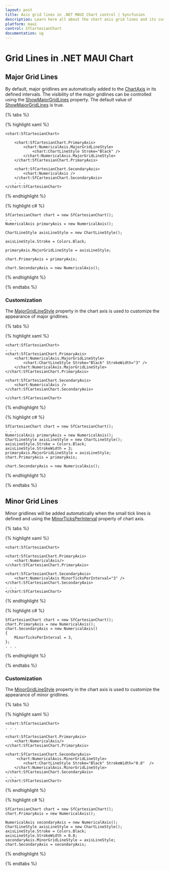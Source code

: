 ```yaml
---
layout: post
title: Axis grid lines in .NET MAUI Chart control | Syncfusion
description: Learn here all about the chart axis grid lines and its customization in syncfusion .NET MAUI Chart(SfCartesianChart).
platform: maui
control: SfCartesianChart
documentation: ug
---
```


# Grid Lines in .NET MAUI Chart

## Major Grid Lines

By default, major gridlines are automatically added to the [ChartAxis](https://help.syncfusion.com/cr/maui/Syncfusion.Maui.Charts.ChartAxis.html) in its defined intervals. The visibility of the major gridlines can be controlled using the [ShowMajorGridLines](https://help.syncfusion.com/cr/maui/Syncfusion.Maui.Charts.ChartAxis.html#Syncfusion_Maui_Charts_ChartAxis_ShowMajorGridLines) property. The default value of [ShowMajorGridLines](https://help.syncfusion.com/cr/maui/Syncfusion.Maui.Charts.ChartAxis.html#Syncfusion_Maui_Charts_ChartAxis_ShowMajorGridLines) is true. 

{% tabs %}

{% highlight xaml %}

    <chart:SfCartesianChart>

        <chart:SfCartesianChart.PrimaryAxis>
            <chart:NumericalAxis.MajorGridLineStyle>
                <chart:ChartLineStyle Stroke="Black" />
            </chart:NumericalAxis.MajorGridLineStyle>
        </chart:SfCartesianChart.PrimaryAxis>

        <chart:SfCartesianChart.SecondaryAxis>
            <chart:NumericalAxis />
        </chart:SfCartesianChart.SecondaryAxis>
        . . .
    </chart:SfCartesianChart>

{% endhighlight %}

{% highlight c# %}

    SfCartesianChart chart = new SfCartesianChart();
    . . .
    NumericalAxis primaryAxis = new NumericalAxis();

    ChartLineStyle axisLineStyle = new ChartLineStyle();

    axisLineStyle.Stroke = Colors.Black;

    primaryAxis.MajorGridLineStyle = axisLineStyle;

    chart.PrimaryAxis = primaryAxis;

    chart.SecondaryAxis = new NumericalAxis();

{% endhighlight %}

{% endtabs %}

### Customization

The [MajorGridLineStyle](https://help.syncfusion.com/cr/maui/Syncfusion.Maui.Charts.ChartAxis.html#Syncfusion_Maui_Charts_ChartAxis_MajorGridLineStyle) property in the chart axis is used to customize the appearance of major gridlines.

{% tabs %}

{% highlight xaml %}

    <chart:SfCartesianChart>
    . . .
    <chart:SfCartesianChart.PrimaryAxis>
        <chart:NumericalAxis.MajorGridLineStyle>
            <chart:ChartLineStyle Stroke="Black" StrokeWidth="3" />
        </chart:NumericalAxis.MajorGridLineStyle>
    </chart:SfCartesianChart.PrimaryAxis>

    <chart:SfCartesianChart.SecondaryAxis>
        <chart:NumericalAxis />
    </chart:SfCartesianChart.SecondaryAxis>

    </chart:SfCartesianChart>

{% endhighlight %}

{% highlight c# %}

    SfCartesianChart chart = new SfCartesianChart();
    . . .
    NumericalAxis primaryAxis = new NumericalAxis();
    ChartLineStyle axisLineStyle = new ChartLineStyle();
    axisLineStyle.Stroke = Colors.Black;
    axisLineStyle.StrokeWidth = 3;
    primaryAxis.MajorGridLineStyle = axisLineStyle;
    chart.PrimaryAxis = primaryAxis;
    
    chart.SecondaryAxis = new NumericalAxis();

{% endhighlight %}

{% endtabs %}

## Minor Grid Lines

Minor gridlines will be added automatically when the small tick lines is defined and using the [MinorTicksPerInterval](https://help.syncfusion.com/cr/maui/Syncfusion.Maui.Charts.RangeAxisBase.html#Syncfusion_Maui_Charts_RangeAxisBase_MinorTicksPerInterval) property of chart axis.

{% tabs %}

{% highlight xaml %}

    <chart:SfCartesianChart>

    <chart:SfCartesianChart.PrimaryAxis>
        <chart:NumericalAxis/>
    </chart:SfCartesianChart.PrimaryAxis>

    <chart:SfCartesianChart.SecondaryAxis>
        <chart:NumericalAxis MinorTicksPerInterval="3" />
    </chart:SfCartesianChart.SecondaryAxis>
    . . .
    </chart:SfCartesianChart>

{% endhighlight %}

{% highlight c# %}

    SfCartesianChart chart = new SfCartesianChart();
    chart.PrimaryAxis = new NumericalAxis();
    chart.SecondaryAxis = new NumericalAxis()
    {
        MinorTicksPerInterval = 3,
    };
    . . .

{% endhighlight %}

{% endtabs %}

### Customization

The [MinorGridLineStyle](https://help.syncfusion.com/cr/maui/Syncfusion.Maui.Charts.RangeAxisBase.html#Syncfusion_Maui_Charts_RangeAxisBase_MinorGridLineStyle) property in the chart axis is used to customize the appearance of minor gridlines.

{% tabs %}

{% highlight xaml %}

    <chart:SfCartesianChart>
    . . .

    <chart:SfCartesianChart.PrimaryAxis>
        <chart:NumericalAxis/>
    </chart:SfCartesianChart.PrimaryAxis>

    <chart:SfCartesianChart.SecondaryAxis>
         <chart:NumericalAxis.MinorGridLineStyle>
            <chart:ChartLineStyle Stroke="Black" StrokeWidth="0.8"  />
        </chart:NumericalAxis.MinorGridLineStyle>
    </chart:SfCartesianChart.SecondaryAxis>
    . . .
    </chart:SfCartesianChart>

{% endhighlight %}

{% highlight c# %}

    SfCartesianChart chart = new SfCartesianChart();
    chart.PrimaryAxis = new NumericalAxis();

    NumericalAxis secondaryAxis = new NumericalAxis();
    ChartLineStyle axisLineStyle = new ChartLineStyle();
    axisLineStyle.Stroke = Colors.Black;
    axisLineStyle.StrokeWidth = 0.8;
    secondaryAxis.MinorGridLineStyle = axisLineStyle;
    chart.SecondaryAxis = secondaryAxis;

{% endhighlight %}

{% endtabs %}
